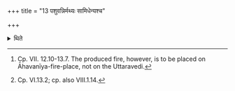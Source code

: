 +++
title = "13 पशुवन्निर्मथ्यः सामिधेन्यश्च"

+++

<details><summary>थिते</summary>

13. The fire (is) to be produced[^1] and the enkindling verses[^2] are to be used in the same manner as in the Animal-sacrifice.  


[^1]: Cp. VII. 12.10-13.7. The produced fire, however, is to be placed on Āhavanīya-fire-place, not on the Uttaravedi.  

[^2]: Cp. VI.13.2; cp. also VIII.1.14.
</details>
